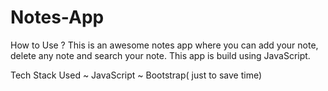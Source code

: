 # Notes-App

How to Use ?
This is an awesome notes app where you can add your note, delete any note and search your note. This app is build using JavaScript.

Tech Stack Used
~ JavaScript
~ Bootstrap( just to save time)
